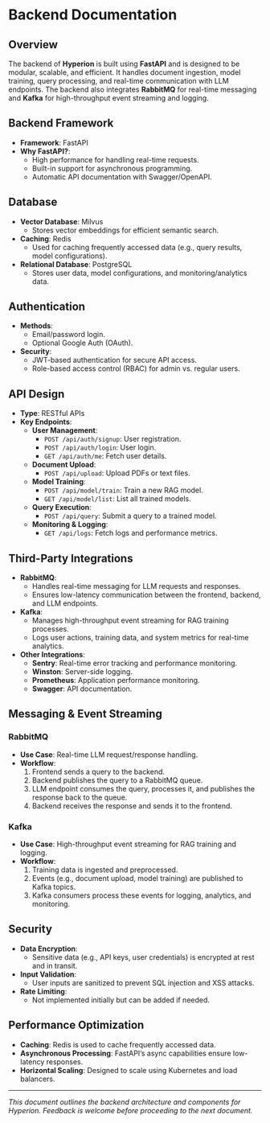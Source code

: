 # Backend Documentation

## Overview
The backend of **Hyperion** is built using **FastAPI** and is designed to be modular, scalable, and efficient. It handles document ingestion, model training, query processing, and real-time communication with LLM endpoints. The backend also integrates **RabbitMQ** for real-time messaging and **Kafka** for high-throughput event streaming and logging.

## Backend Framework
- **Framework**: FastAPI  
- **Why FastAPI?**:  
  - High performance for handling real-time requests.  
  - Built-in support for asynchronous programming.  
  - Automatic API documentation with Swagger/OpenAPI.  

## Database
- **Vector Database**: Milvus  
  - Stores vector embeddings for efficient semantic search.  
- **Caching**: Redis  
  - Used for caching frequently accessed data (e.g., query results, model configurations).  
- **Relational Database**: PostgreSQL  
  - Stores user data, model configurations, and monitoring/analytics data.  

## Authentication
- **Methods**:  
  - Email/password login.  
  - Optional Google Auth (OAuth).  
- **Security**:  
  - JWT-based authentication for secure API access.  
  - Role-based access control (RBAC) for admin vs. regular users.  

## API Design
- **Type**: RESTful APIs  
- **Key Endpoints**:  
  - **User Management**:  
    - `POST /api/auth/signup`: User registration.  
    - `POST /api/auth/login`: User login.  
    - `GET /api/auth/me`: Fetch user details.  
  - **Document Upload**:  
    - `POST /api/upload`: Upload PDFs or text files.  
  - **Model Training**:  
    - `POST /api/model/train`: Train a new RAG model.  
    - `GET /api/model/list`: List all trained models.  
  - **Query Execution**:  
    - `POST /api/query`: Submit a query to a trained model.  
  - **Monitoring & Logging**:  
    - `GET /api/logs`: Fetch logs and performance metrics.  

## Third-Party Integrations
- **RabbitMQ**:  
  - Handles real-time messaging for LLM requests and responses.  
  - Ensures low-latency communication between the frontend, backend, and LLM endpoints.  
- **Kafka**:  
  - Manages high-throughput event streaming for RAG training processes.  
  - Logs user actions, training data, and system metrics for real-time analytics.  
- **Other Integrations**:  
  - **Sentry**: Real-time error tracking and performance monitoring.  
  - **Winston**: Server-side logging.  
  - **Prometheus**: Application performance monitoring.  
  - **Swagger**: API documentation.  

## Messaging & Event Streaming
### RabbitMQ
- **Use Case**: Real-time LLM request/response handling.  
- **Workflow**:  
  1. Frontend sends a query to the backend.  
  2. Backend publishes the query to a RabbitMQ queue.  
  3. LLM endpoint consumes the query, processes it, and publishes the response back to the queue.  
  4. Backend receives the response and sends it to the frontend.  

### Kafka
- **Use Case**: High-throughput event streaming for RAG training and logging.  
- **Workflow**:  
  1. Training data is ingested and preprocessed.  
  2. Events (e.g., document upload, model training) are published to Kafka topics.  
  3. Kafka consumers process these events for logging, analytics, and monitoring.  

## Security
- **Data Encryption**:  
  - Sensitive data (e.g., API keys, user credentials) is encrypted at rest and in transit.  
- **Input Validation**:  
  - User inputs are sanitized to prevent SQL injection and XSS attacks.  
- **Rate Limiting**:  
  - Not implemented initially but can be added if needed.  

## Performance Optimization
- **Caching**: Redis is used to cache frequently accessed data.  
- **Asynchronous Processing**: FastAPI’s async capabilities ensure low-latency responses.  
- **Horizontal Scaling**: Designed to scale using Kubernetes and load balancers.  

---

*This document outlines the backend architecture and components for Hyperion. Feedback is welcome before proceeding to the next document.*